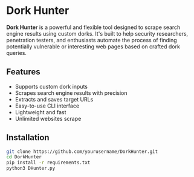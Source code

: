 # Dork Hunter

**Dork Hunter** is a powerful and flexible tool designed to scrape search engine results using custom dorks. It's built to help security researchers, penetration testers, and enthusiasts automate the process of finding potentially vulnerable or interesting web pages based on crafted dork queries.

## Features

- Supports custom dork inputs  
- Scrapes search engine results with precision  
- Extracts and saves target URLs  
- Easy-to-use CLI interface  
- Lightweight and fast  
- Unlimited websites scrape

## Installation

```bash
git clone https://github.com/yourusername/DorkHunter.git
cd DorkHunter
pip install -r requirements.txt
python3 DHunter.py

